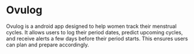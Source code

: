 # Ovulog

Ovulog is a android app designed to help women track their menstrual cycles. It allows users to log their period dates, predict upcoming cycles, and receive alerts a few days before their period starts. This ensures users can plan and prepare accordingly.


 
 
